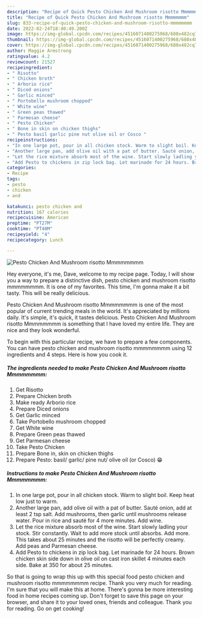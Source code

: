 ```yaml
---
description: "Recipe of Quick Pesto Chicken And Mushroom risotto Mmmmmmmm"
title: "Recipe of Quick Pesto Chicken And Mushroom risotto Mmmmmmmm"
slug: 833-recipe-of-quick-pesto-chicken-and-mushroom-risotto-mmmmmmmm
date: 2022-02-24T18:40:49.200Z
image: https://img-global.cpcdn.com/recipes/4516071400275968/680x482cq70/pesto-chicken-and-mushroom-risotto-mmmmmmmm-recipe-main-photo.jpg
thumbnail: https://img-global.cpcdn.com/recipes/4516071400275968/680x482cq70/pesto-chicken-and-mushroom-risotto-mmmmmmmm-recipe-main-photo.jpg
cover: https://img-global.cpcdn.com/recipes/4516071400275968/680x482cq70/pesto-chicken-and-mushroom-risotto-mmmmmmmm-recipe-main-photo.jpg
author: Maggie Armstrong
ratingvalue: 4.2
reviewcount: 21527
recipeingredient:
- " Risotto"
- " Chicken broth"
- " Arborio rice"
- " Diced onions"
- " Garlic minced"
- " Portobello mushroom chopped"
- " White wine"
- " Green peas thawed"
- " Parmesan cheese"
- " Pesto Chicken"
- " Bone in skin on chicken thighs"
- " Pesto basil garlic pine nut olive oil or Cosco "
recipeinstructions:
- "In one large pot, pour in all chicken stock. Warm to slight boil. Keep heat low just to warm."
- "Another large pan, add olive oil with a pat of butter. Sauté onion, add at least 2 tsp salt. Add mushrooms, then garlic until mushrooms release water. Pour in rice and sauté for 4 more minutes. Add wine."
- "Let the rice mixture absorb most of the wine. Start slowly ladling your stock. Stir constantly. Wait to add more stock until absorbs. Add more. This takes about 25 minutes and the risotto will be perfectly creamy. Add peas and Parmesan cheese."
- "Add Pesto to chickens in zip lock bag. Let marinade for 24 hours. Brown chicken skin side down in olive oil on cast iron skillet 4 minutes each side. Bake at 350 for about 25 minutes."
categories:
- Recipe
tags:
- pesto
- chicken
- and

katakunci: pesto chicken and 
nutrition: 167 calories
recipecuisine: American
preptime: "PT27M"
cooktime: "PT40M"
recipeyield: "4"
recipecategory: Lunch

---
```



![Pesto Chicken And Mushroom risotto Mmmmmmmm](https://img-global.cpcdn.com/recipes/4516071400275968/680x482cq70/pesto-chicken-and-mushroom-risotto-mmmmmmmm-recipe-main-photo.jpg)

Hey everyone, it's me, Dave, welcome to my recipe page. Today, I will show you a way to prepare a distinctive dish, pesto chicken and mushroom risotto mmmmmmmm. It is one of my favorites. This time, I'm gonna make it a bit tasty. This will be really delicious.



Pesto Chicken And Mushroom risotto Mmmmmmmm is one of the most popular of current trending meals in the world. It's appreciated by millions daily. It's simple, it's quick, it tastes delicious. Pesto Chicken And Mushroom risotto Mmmmmmmm is something that I have loved my entire life. They are nice and they look wonderful.


To begin with this particular recipe, we have to prepare a few components. You can have pesto chicken and mushroom risotto mmmmmmmm using 12 ingredients and 4 steps. Here is how you cook it.

<!--inarticleads1-->

##### The ingredients needed to make Pesto Chicken And Mushroom risotto Mmmmmmmm:

1. Get  Risotto
1. Prepare  Chicken broth
1. Make ready  Arborio rice
1. Prepare  Diced onions
1. Get  Garlic minced
1. Take  Portobello mushroom chopped
1. Get  White wine
1. Prepare  Green peas thawed
1. Get  Parmesan cheese
1. Take  Pesto Chicken
1. Prepare  Bone in, skin on chicken thighs
1. Prepare  Pesto: basil/ garlic/ pine nut/ olive oil (or Cosco) 😁




<!--inarticleads2-->

##### Instructions to make Pesto Chicken And Mushroom risotto Mmmmmmmm:

1. In one large pot, pour in all chicken stock. Warm to slight boil. Keep heat low just to warm.
1. Another large pan, add olive oil with a pat of butter. Sauté onion, add at least 2 tsp salt. Add mushrooms, then garlic until mushrooms release water. Pour in rice and sauté for 4 more minutes. Add wine.
1. Let the rice mixture absorb most of the wine. Start slowly ladling your stock. Stir constantly. Wait to add more stock until absorbs. Add more. This takes about 25 minutes and the risotto will be perfectly creamy. Add peas and Parmesan cheese.
1. Add Pesto to chickens in zip lock bag. Let marinade for 24 hours. Brown chicken skin side down in olive oil on cast iron skillet 4 minutes each side. Bake at 350 for about 25 minutes.




So that is going to wrap this up with this special food pesto chicken and mushroom risotto mmmmmmmm recipe. Thank you very much for reading. I'm sure that you will make this at home. There's gonna be more interesting food in home recipes coming up. Don't forget to save this page on your browser, and share it to your loved ones, friends and colleague. Thank you for reading. Go on get cooking!
